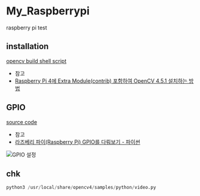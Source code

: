 # My_Raspberrypi
raspberry pi test

## installation

[opencv build shell script](./install/pi_opencv_build_1.sh)

* 참고
* [Raspberry Pi 4에 Extra Module(contrib) 포함하여 OpenCV 4.5.1 설치하는 방법](https://webnautes.tistory.com/916)
 

## GPIO

[source code](./src/with_btn)


* 참고
* [라즈베리 파이(Raspberry Pi) GPIO를 다뤄보기 - 파이썬](https://m.blog.naver.com/chandong83/220905339312)


![GPIO 설정](https://mblogthumb-phinf.pstatic.net/MjAxNzAxMDdfODkg/MDAxNDgzNzkyNTc1ODQx.Zdw5-gDt1C-gGmxLmFtIinNLpu3wi3URCGYTdVPmaakg.AfUxK97CsXchp0AEk5lJydHVXTVEkrhsgrxdft3V810g.JPEG.chandong83/image_5940415111483792559665.jpg?type=w800)


## chk

```python
python3 /usr/local/share/opencv4/samples/python/video.py
```